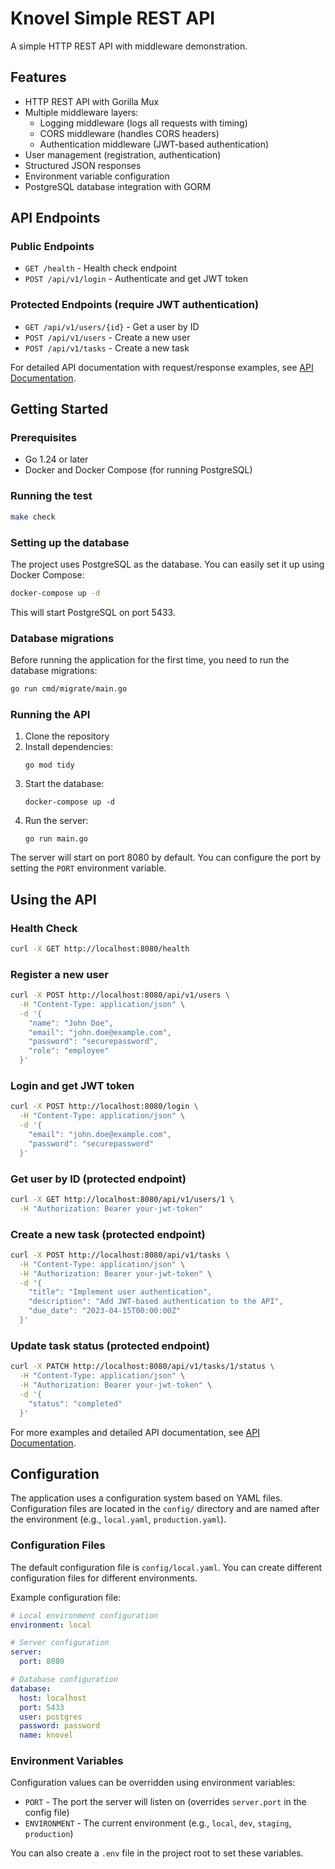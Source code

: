 # Knovel Simple REST API

A simple HTTP REST API with middleware demonstration.

## Features

- HTTP REST API with Gorilla Mux
- Multiple middleware layers:
    - Logging middleware (logs all requests with timing)
    - CORS middleware (handles CORS headers)
    - Authentication middleware (JWT-based authentication)
- User management (registration, authentication)
- Structured JSON responses
- Environment variable configuration
- PostgreSQL database integration with GORM

## API Endpoints

### Public Endpoints

- `GET /health` - Health check endpoint
- `POST /api/v1/login` - Authenticate and get JWT token

### Protected Endpoints (require JWT authentication)

- `GET /api/v1/users/{id}` - Get a user by ID
- `POST /api/v1/users` - Create a new user
- `POST /api/v1/tasks` - Create a new task

For detailed API documentation with request/response examples,
see [API Documentation](docs/user_service.md).

## Getting Started

### Prerequisites

- Go 1.24 or later
- Docker and Docker Compose (for running PostgreSQL)

### Running the test

```bash
make check
```

### Setting up the database

The project uses PostgreSQL as the database. You can easily set it up using Docker Compose:

```bash
docker-compose up -d
```

This will start PostgreSQL on port 5433.

### Database migrations

Before running the application for the first time, you need to run the database migrations:

```bash
go run cmd/migrate/main.go
```

### Running the API

1. Clone the repository
2. Install dependencies:
   ```
   go mod tidy
   ```
3. Start the database:
   ```
   docker-compose up -d
   ```
4. Run the server:
   ```
   go run main.go
   ```

The server will start on port 8080 by default. You can configure the port by setting the `PORT` environment variable.

## Using the API

### Health Check

```bash
curl -X GET http://localhost:8080/health
```

### Register a new user

```bash
curl -X POST http://localhost:8080/api/v1/users \
  -H "Content-Type: application/json" \
  -d '{
    "name": "John Doe",
    "email": "john.doe@example.com",
    "password": "securepassword",
    "role": "employee"
  }'
```

### Login and get JWT token

```bash
curl -X POST http://localhost:8080/login \
  -H "Content-Type: application/json" \
  -d '{
    "email": "john.doe@example.com",
    "password": "securepassword"
  }'
```

### Get user by ID (protected endpoint)

```bash
curl -X GET http://localhost:8080/api/v1/users/1 \
  -H "Authorization: Bearer your-jwt-token"
```

### Create a new task (protected endpoint)

```bash
curl -X POST http://localhost:8080/api/v1/tasks \
  -H "Content-Type: application/json" \
  -H "Authorization: Bearer your-jwt-token" \
  -d '{
    "title": "Implement user authentication",
    "description": "Add JWT-based authentication to the API",
    "due_date": "2023-04-15T00:00:00Z"
  }'
```

### Update task status (protected endpoint)

```bash
curl -X PATCH http://localhost:8080/api/v1/tasks/1/status \
  -H "Content-Type: application/json" \
  -H "Authorization: Bearer your-jwt-token" \
  -d '{
    "status": "completed"
  }'
```

For more examples and detailed API documentation, see [API Documentation](docs/user_service.md).

## Configuration

The application uses a configuration system based on YAML files. Configuration files are located in the `config/`
directory and are named after the environment (e.g., `local.yaml`, `production.yaml`).

### Configuration Files

The default configuration file is `config/local.yaml`. You can create different configuration files for different
environments.

Example configuration file:

```yaml
# Local environment configuration
environment: local

# Server configuration
server:
  port: 8080

# Database configuration
database:
  host: localhost
  port: 5433
  user: postgres
  password: password
  name: knovel
```

### Environment Variables

Configuration values can be overridden using environment variables:

- `PORT` - The port the server will listen on (overrides `server.port` in the config file)
- `ENVIRONMENT` - The current environment (e.g., `local`, `dev`, `staging`, `production`)

You can also create a `.env` file in the project root to set these variables.
